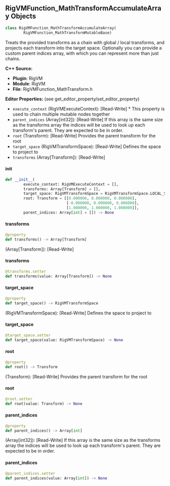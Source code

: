 ## RigVMFunction_MathTransformAccumulateArray Objects

```python
class RigVMFunction_MathTransformAccumulateArray(
        RigVMFunction_MathTransformMutableBase)
```

Treats the provided transforms as a chain with global / local transforms, and
projects each transform into the target space. Optionally you can provide
a custom parent indices array, with which you can represent more than just chains.

**C++ Source:**

- **Plugin**: RigVM
- **Module**: RigVM
- **File**: RigVMFunction_MathTransform.h

**Editor Properties:** (see get_editor_property/set_editor_property)

- ``execute_context`` (RigVMExecuteContext):  [Read-Write] * This property is used to chain multiple mutable nodes together
- ``parent_indices`` (Array[int32]):  [Read-Write] If this array is the same size as the transforms array the indices will be used
  to look up each transform's parent. They are expected to be in order.
- ``root`` (Transform):  [Read-Write] Provides the parent transform for the root
- ``target_space`` (RigVMTransformSpace):  [Read-Write] Defines the space to project to
- ``transforms`` (Array[Transform]):  [Read-Write]

<a id="unreal.RigVMFunction_MathTransformAccumulateArray.__init__"></a>

#### __init__

```python
def __init__(
        execute_context: RigVMExecuteContext = [],
        transforms: Array[Transform] = [],
        target_space: RigVMTransformSpace = RigVMTransformSpace.LOCAL_SPACE,
        root: Transform = [[0.000000, 0.000000, 0.000000],
                           [-0.000000, 0.000000, 0.000000],
                           [1.000000, 1.000000, 1.000000]],
        parent_indices: Array[int] = []) -> None
```

<a id="unreal.RigVMFunction_MathTransformAccumulateArray.transforms"></a>

#### transforms

```python
@property
def transforms() -> Array[Transform]
```

(Array[Transform]):  [Read-Write]

<a id="unreal.RigVMFunction_MathTransformAccumulateArray.transforms"></a>

#### transforms

```python
@transforms.setter
def transforms(value: Array[Transform]) -> None
```

<a id="unreal.RigVMFunction_MathTransformAccumulateArray.target_space"></a>

#### target_space

```python
@property
def target_space() -> RigVMTransformSpace
```

(RigVMTransformSpace):  [Read-Write] Defines the space to project to

<a id="unreal.RigVMFunction_MathTransformAccumulateArray.target_space"></a>

#### target_space

```python
@target_space.setter
def target_space(value: RigVMTransformSpace) -> None
```

<a id="unreal.RigVMFunction_MathTransformAccumulateArray.root"></a>

#### root

```python
@property
def root() -> Transform
```

(Transform):  [Read-Write] Provides the parent transform for the root

<a id="unreal.RigVMFunction_MathTransformAccumulateArray.root"></a>

#### root

```python
@root.setter
def root(value: Transform) -> None
```

<a id="unreal.RigVMFunction_MathTransformAccumulateArray.parent_indices"></a>

#### parent_indices

```python
@property
def parent_indices() -> Array[int]
```

(Array[int32]):  [Read-Write] If this array is the same size as the transforms array the indices will be used
to look up each transform's parent. They are expected to be in order.

<a id="unreal.RigVMFunction_MathTransformAccumulateArray.parent_indices"></a>

#### parent_indices

```python
@parent_indices.setter
def parent_indices(value: Array[int]) -> None
```

<a id="unreal.RigUnit_MathTransformAccumulateArray"></a>